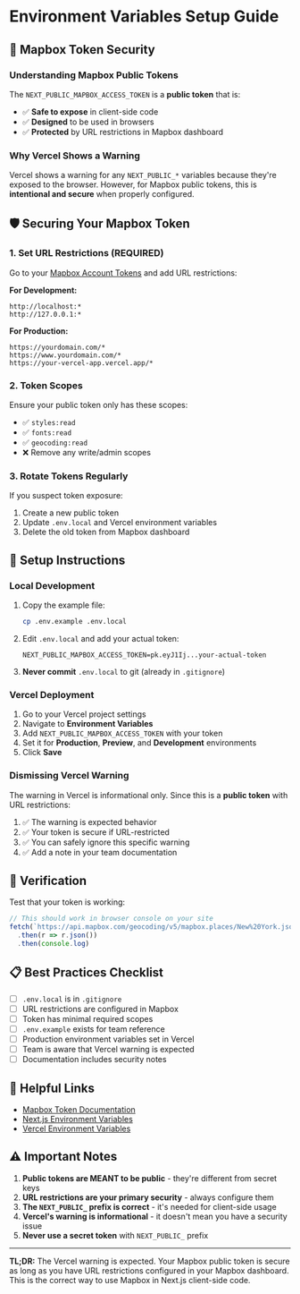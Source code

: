 # Environment Variables Setup Guide

## 🔐 Mapbox Token Security

### Understanding Mapbox Public Tokens

The `NEXT_PUBLIC_MAPBOX_ACCESS_TOKEN` is a **public token** that is:
- ✅ **Safe to expose** in client-side code
- ✅ **Designed** to be used in browsers
- ✅ **Protected** by URL restrictions in Mapbox dashboard

### Why Vercel Shows a Warning

Vercel shows a warning for any `NEXT_PUBLIC_*` variables because they're exposed to the browser. However, for Mapbox public tokens, this is **intentional and secure** when properly configured.

## 🛡️ Securing Your Mapbox Token

### 1. Set URL Restrictions (REQUIRED)

Go to your [Mapbox Account Tokens](https://account.mapbox.com/access-tokens/) and add URL restrictions:

**For Development:**
```
http://localhost:*
http://127.0.0.1:*
```

**For Production:**
```
https://yourdomain.com/*
https://www.yourdomain.com/*
https://your-vercel-app.vercel.app/*
```

### 2. Token Scopes

Ensure your public token only has these scopes:
- ✅ `styles:read`
- ✅ `fonts:read`
- ✅ `geocoding:read`
- ❌ Remove any write/admin scopes

### 3. Rotate Tokens Regularly

If you suspect token exposure:
1. Create a new public token
2. Update `.env.local` and Vercel environment variables
3. Delete the old token from Mapbox dashboard

## 📝 Setup Instructions

### Local Development

1. Copy the example file:
   ```bash
   cp .env.example .env.local
   ```

2. Edit `.env.local` and add your actual token:
   ```env
   NEXT_PUBLIC_MAPBOX_ACCESS_TOKEN=pk.eyJ1Ij...your-actual-token
   ```

3. **Never commit** `.env.local` to git (already in `.gitignore`)

### Vercel Deployment

1. Go to your Vercel project settings
2. Navigate to **Environment Variables**
3. Add `NEXT_PUBLIC_MAPBOX_ACCESS_TOKEN` with your token
4. Set it for **Production**, **Preview**, and **Development** environments
5. Click **Save**

### Dismissing Vercel Warning

The warning in Vercel is informational only. Since this is a **public token** with URL restrictions:

1. ✅ The warning is expected behavior
2. ✅ Your token is secure if URL-restricted
3. ✅ You can safely ignore this specific warning
4. ✅ Add a note in your team documentation

## 🚀 Verification

Test that your token is working:

```javascript
// This should work in browser console on your site
fetch(`https://api.mapbox.com/geocoding/v5/mapbox.places/New%20York.json?access_token=${process.env.NEXT_PUBLIC_MAPBOX_ACCESS_TOKEN}`)
  .then(r => r.json())
  .then(console.log)
```

## 📋 Best Practices Checklist

- [ ] `.env.local` is in `.gitignore`
- [ ] URL restrictions are configured in Mapbox
- [ ] Token has minimal required scopes
- [ ] `.env.example` exists for team reference
- [ ] Production environment variables set in Vercel
- [ ] Team is aware that Vercel warning is expected
- [ ] Documentation includes security notes

## 🔗 Helpful Links

- [Mapbox Token Documentation](https://docs.mapbox.com/help/getting-started/access-tokens/)
- [Next.js Environment Variables](https://nextjs.org/docs/app/building-your-application/configuring/environment-variables)
- [Vercel Environment Variables](https://vercel.com/docs/projects/environment-variables)

## ⚠️ Important Notes

1. **Public tokens are MEANT to be public** - they're different from secret keys
2. **URL restrictions are your primary security** - always configure them
3. **The `NEXT_PUBLIC_` prefix is correct** - it's needed for client-side usage
4. **Vercel's warning is informational** - it doesn't mean you have a security issue
5. **Never use a secret token** with `NEXT_PUBLIC_` prefix

---

**TL;DR:** The Vercel warning is expected. Your Mapbox public token is secure as long as you have URL restrictions configured in your Mapbox dashboard. This is the correct way to use Mapbox in Next.js client-side code.
